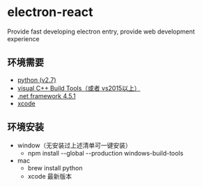 # electron-react

Provide fast developing electron entry, provide web development experience

## 环境需要

- [python (v2.7)](https://www.python.org/downloads/)
- [visual C++ Build Tools（或者 vs2015以上）](https://visualstudio.microsoft.com/zh-hans/downloads)
- [.net framework 4.5.1](https://www.microsoft.com/en-us/download/details.aspx?id=40779)
- [xcode](https://developer.apple.com/xcode/)

## 环境安装

- window（无安装过上述清单可一键安装）
  - npm install --global --production windows-build-tools
- mac
  - brew install python
  - xcode 最新版本